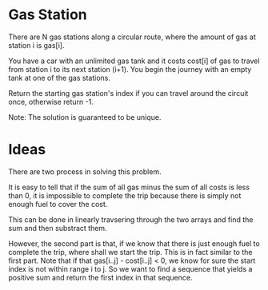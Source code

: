 # Gas Station

There are N gas stations along a circular route, where the amount of gas at station i is gas[i].

You have a car with an unlimited gas tank and it costs cost[i] of gas to travel from station i to its next station (i+1). You begin the journey with an empty tank at one of the gas stations.

Return the starting gas station's index if you can travel around the circuit once, otherwise return -1.

Note:
The solution is guaranteed to be unique.

# Ideas

There are two process in solving this problem.

It is easy to tell that if the sum of all gas minus the sum of all costs is less than 0, it is impossible to complete the trip because there is simply not enough fuel to cover the cost.

This can be done in linearly travsering through the two arrays and find the sum and then substract them.

However, the second part is that, if we know that there is just enough fuel to complete the trip, where shall we start the trip. This is in fact similar to the first part. Note that if that gas[i..j] - cost[i..j] < 0, we know for sure the start index is not within range i to j. So we want to find a sequence that yields a positive sum and return the first index in that sequence.

